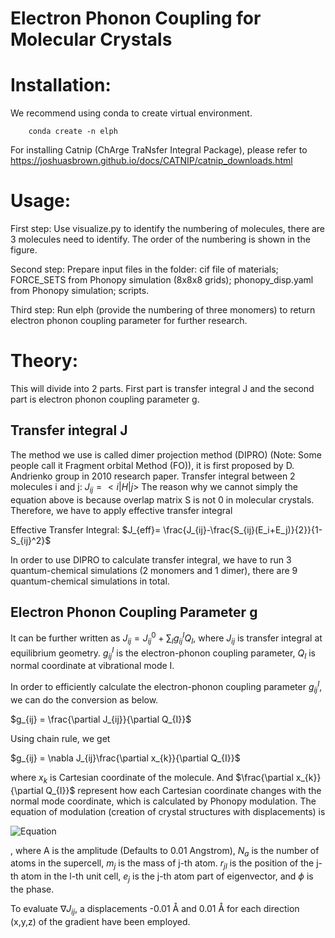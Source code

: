 # Electron Phonon Coupling for Molecular Crystals

# Installation:

We recommend using conda to create virtual environment.

```
    conda create -n elph
```

For installing Catnip (ChArge TraNsfer Integral Package), please refer to https://joshuasbrown.github.io/docs/CATNIP/catnip_downloads.html

# Usage:

First step: Use visualize.py to identify the numbering of molecules, there are 3 molecules need to identify. The order of the numbering is shown in the figure.

Second step: Prepare input files in the folder: cif file of materials; FORCE_SETS from Phonopy simulation (8x8x8 grids); phonopy_disp.yaml from Phonopy simulation; scripts.

Third step: Run elph (provide the numbering of three monomers) to return electron phonon coupling parameter for further research.

# Theory:
This will divide into 2 parts. First part is transfer integral J and the second part is electron phonon coupling parameter g.

## Transfer integral J
The method we use is called dimer projection method (DIPRO) (Note: Some people call it Fragment orbital Method (FO)), it is first proposed by D. Andrienko group in 2010 research paper. 
Transfer integral between 2 molecules i and j:
$J_{ij} = <i|H|j>$
The reason why we cannot simply the equation above is because overlap matrix S is not 0 in molecular crystals. Therefore, we have to apply effective transfer integral

Effective Transfer Integral:
$J_{eff}= \frac{J_{ij}-\frac{S_{ij}(E_i+E_j)}{2}}{1-S_{ij}^2}$

In order to use DIPRO to calculate transfer integral, we have to run 3 quantum-chemical simulations (2 monomers and 1 dimer), there are 9 quantum-chemical simulations in total.

## Electron Phonon Coupling Parameter g

It can be further written as 
$J_{ij} = J_{ij}^0 + \sum_{I} g_{ij}^IQ_{I}$,
where $J_{ij}$ is transfer integral at equilibrium geometry. 
$g_{ij}^I$ is the electron-phonon coupling parameter, 
$Q_{I}$ is normal coordinate at vibrational mode I.

In order to efficiently calculate the electron-phonon coupling parameter $g_{ij}^I$, 
we can do the conversion as below.


$g_{ij} = \frac{\partial J_{ij}}{\partial Q_{I}}$

Using chain rule, we get

$g_{ij} = \nabla J_{ij}\frac{\partial x_{k}}{\partial Q_{I}}$

where $x_{k}$ is Cartesian coordinate of the molecule. 
And $\frac{\partial x_{k}}{\partial Q_{I}}$ represent how each Cartesian coordinate changes with the normal mode coordinate, which is calculated by Phonopy modulation. The equation of modulation (creation of crystal structures with displacements) is 

![Equation](https://latex.codecogs.com/svg.image?\frac{A}{\sqrt{N_a&space;m_j}}\,\text{Re}\left[\exp(i\phi)e_j\exp(i\mathbf{q}\cdot\mathbf{r}_{jl})\right])

, where A is the amplitude (Defaults to 0.01 Angstrom), $N_{a}$ is the number of atoms in the supercell, $m_{j}$ is the mass of j-th atom. $r_{jl}$ is the position of the j-th atom in the l-th unit cell, $e_{j}$ is the j-th atom part of eigenvector, and $\phi$ is the phase.

To evaluate $\nabla J_{ij}$, a displacements -0.01 Å and 0.01 Å for each direction (x,y,z) of the gradient have been employed.
